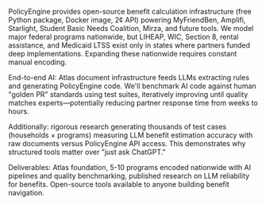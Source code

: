 PolicyEngine provides open-source benefit calculation infrastructure (free Python package, Docker image, 2¢ API) powering MyFriendBen, Amplifi, Starlight, Student Basic Needs Coalition, Mirza, and future tools. We model major federal programs nationwide, but LIHEAP, WIC, Section 8, rental assistance, and Medicaid LTSS exist only in states where partners funded deep implementations. Expanding these nationwide requires constant manual encoding.

End-to-end AI: Atlas document infrastructure feeds LLMs extracting rules and generating PolicyEngine code. We'll benchmark AI code against human "golden PR" standards using test suites, iteratively improving until quality matches experts—potentially reducing partner response time from weeks to hours.

Additionally: rigorous research generating thousands of test cases (households × programs) measuring LLM benefit estimation accuracy with raw documents versus PolicyEngine API access. This demonstrates why structured tools matter over "just ask ChatGPT."

Deliverables: Atlas foundation, 5-10 programs encoded nationwide with AI pipelines and quality benchmarking, published research on LLM reliability for benefits. Open-source tools available to anyone building benefit navigation.
